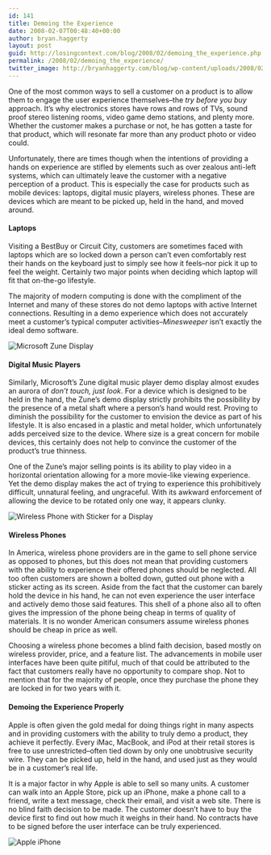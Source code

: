 ```yaml
---
id: 141
title: Demoing the Experience
date: 2008-02-07T00:48:40+00:00
author: bryan.haggerty
layout: post
guid: http://losingcontext.com/blog/2008/02/demoing_the_experience.php
permalink: /2008/02/demoing_the_experience/
twitter_image: http://bryanhaggerty.com/blog/wp-content/uploads/2008/02/apple-iphone.jpg
---
```

One of the most common ways to sell a customer on a product is to allow them to engage the user experience themselves&#8211;the _try before you buy_ approach. It&#8217;s why electronics stores have rows and rows of TVs, sound proof stereo listening rooms, video game demo stations, and plenty more. Whether the customer makes a purchase or not, he has gotten a taste for that product, which will resonate far more than any product photo or video could.

Unfortunately, there are times though when the intentions of providing a hands on experience are stifled by elements such as over zealous anti-left systems, which can ultimately leave the customer with a negative perception of a product. This is especially the case for products such as mobile devices: laptops, digital music players, wireless phones. These are devices which are meant to be picked up, held in the hand, and moved around.

#### Laptops

Visiting a BestBuy or Circuit City, customers are sometimes faced with laptops which are so locked down a person can&#8217;t even comfortably rest their hands on the keyboard just to simply see how it feels&#8211;nor pick it up to feel the weight. Certainly two major points when deciding which laptop will fit that on-the-go lifestyle.

The majority of modern computing is done with the compliment of the Internet and many of these stores do not demo laptops with active Internet connections. Resulting in a demo experience which does not accurately meet a customer&#8217;s typical computer activities&#8211;_Minesweeper_ isn&#8217;t exactly the ideal demo software.

<img src='http://bryanhaggerty.com/blog/wp-content/uploads/2008/02/microsoft-zune-display.jpg' alt='Microsoft Zune Display' class="image-right" />

#### Digital Music Players

Similarly, Microsoft&#8217;s Zune digital music player demo display almost exudes an aurora of _don&#8217;t touch, just look_. For a device which is designed to be held in the hand, the Zune&#8217;s demo display strictly prohibits the possibility by the presence of a metal shaft where a person&#8217;s hand would rest. Proving to diminish the possibility for the customer to envision the device as part of his lifestyle. It is also encased in a plastic and metal holder, which unfortunately adds perceived size to the device. Where size is a great concern for mobile devices, this certainly does not help to convince the customer of the product&#8217;s true thinness.

One of the Zune&#8217;s major selling points is its ability to play video in a horizontal orientation allowing for a more movie-like viewing experience. Yet the demo display makes the act of trying to experience this prohibitively difficult, unnatural feeling, and ungraceful. With its awkward enforcement of allowing the device to be rotated only one way, it appears clunky.

<img src='http://bryanhaggerty.com/blog/wp-content/uploads/2008/02/blackberry-phone.jpg' alt='Wireless Phone with Sticker for a Display' class="image-left" />

#### Wireless Phones

In America, wireless phone providers are in the game to sell phone service as opposed to phones, but this does not mean that providing customers with the ability to experience their offered phones should be neglected. All too often customers are shown a bolted down, gutted out phone with a sticker acting as its screen. Aside from the fact that the customer can barely hold the device in his hand, he can not even experience the user interface and actively demo those said features. This shell of a phone also all to often gives the impression of the phone being cheap in terms of quality of materials. It is no wonder American consumers assume wireless phones should be cheap in price as well.

Choosing a wireless phone becomes a blind faith decision, based mostly on wireless provider, price, and a feature list. The advancements in mobile user interfaces have been quite pitiful, much of that could be attributed to the fact that customers really have no opportunity to compare shop. Not to mention that for the majority of people, once they purchase the phone they are locked in for two years with it.

#### Demoing the Experience Properly

Apple is often given the gold medal for doing things right in many aspects and in providing customers with the ability to truly demo a product, they achieve it perfectly. Every iMac, MacBook, and iPod at their retail stores is free to use unrestricted&#8211;often tied down by only one unobtrusive security wire. They can be picked up, held in the hand, and used just as they would be in a customer&#8217;s real life.

It is a major factor in why Apple is able to sell so many units. A customer can walk into an Apple Store, pick up an iPhone, make a phone call to a friend, write a text message, check their email, and visit a web site. There is no blind faith decision to be made. The customer doesn&#8217;t have to buy the device first to find out how much it weighs in their hand. No contracts have to be signed before the user interface can be truly experienced.

<img src='http://bryanhaggerty.com/blog/wp-content/uploads/2008/02/apple-iphone.jpg' alt='Apple iPhone' class="image-centered" />